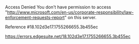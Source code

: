 Access Denied
You don't have permission to access "http://www.microsoft.com/en-us/corporate-responsibility/law-enforcement-requests-report" on this server.

Reference #18.102d3e17.1755266655.3b455ec

https://errors.edgesuite.net/18.102d3e17.1755266655.3b455ec